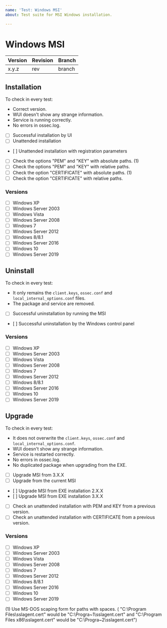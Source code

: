 ```yaml
---
name: 'Test: Windows MSI'
about: Test suite for MSI Windows installation.

---
```


# Windows MSI

| Version | Revision | Branch |
| --- | --- | --- |
| x.y.z | rev | branch |

## Installation

To check in every test:

- Correct version.
- WUI doesn't show any strange information.
- Service is running correctly.
- No errors in ossec.log.

- [ ] Successful installation by UI
- [ ] Unattended installation
- [ ] Unattended installation with registration parameters
- [ ] Check the options "PEM" and "KEY" with absolute paths. (1)
- [ ] Check the options "PEM" and "KEY" with relative paths.
- [ ] Check the option "CERTIFICATE" with absolute paths. (1)
- [ ] Check the option "CERTIFICATE" with relative paths.

### Versions

- [ ] Windows XP
- [ ] Windows Server 2003
- [ ] Windows Vista
- [ ] Windows Server 2008
- [ ] Windows 7
- [ ] Windows Server 2012
- [ ] Windows 8/8.1
- [ ] Windows Server 2016
- [ ] Windows 10
- [ ] Windows Server 2019

## Uninstall

To check in every test:

- It only remains the `client.keys`, `ossec.conf` and `local_internal_options.conf` files.
- The package and service are removed.

- [ ] Successful uninstallation by running the MSI
- [ ] Successful uninstallation by the Windows control panel

### Versions

- [ ] Windows XP
- [ ] Windows Server 2003
- [ ] Windows Vista
- [ ] Windows Server 2008
- [ ] Windows 7
- [ ] Windows Server 2012
- [ ] Windows 8/8.1
- [ ] Windows Server 2016
- [ ] Windows 10
- [ ] Windows Server 2019

## Upgrade

To check in every test:

- It does not overwrite the `client.keys`, `ossec.conf` and `local_internal_options.conf`.
- WUI doesn't show any strange information.
- Service is restarted correctly.
- No errors in ossec.log.
- No duplicated package when upgrading from the EXE.

- [ ] Upgrade MSI from 3.X.X
- [ ] Upgrade from the current MSI
- [ ] Upgrade MSI from EXE installation 2.X.X
- [ ] Upgrade MSI from EXE installation 3.X.X
- [ ] Check an unattended installation with PEM and KEY from a previous version.
- [ ] Check an unattended installation with CERTIFICATE from a previous version.

### Versions

- [ ] Windows XP
- [ ] Windows Server 2003
- [ ] Windows Vista
- [ ] Windows Server 2008
- [ ] Windows 7
- [ ] Windows Server 2012
- [ ] Windows 8/8.1
- [ ] Windows Server 2016
- [ ] Windows 10
- [ ] Windows Server 2019

(1) Use MS-DOS scaping form for paths with spaces. ( "C:\Program Files\sslagent.cert" would be "C:\Progra\~1\sslagent.cert" and "C:\Program Files x86\sslagent.cert" would be "C:\Progra\~2\sslagent.cert")
